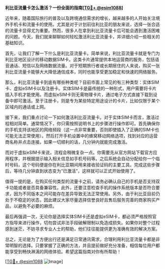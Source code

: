 **利比亚流量卡怎么激活？一份全面的指南[[TG💪+ @esim1088](https://t.me/s/esim1088)]**

近年来，随着国际旅行的普及以及跨境通信需求的增长，越来越多的人开始关注境外手机卡和流量卡的使用。尤其是对于计划前往利比亚的朋友来说，选择一张合适的流量卡显得尤为重要。然而，很多人在拿到利比亚流量卡后可能会遇到激活困难的问题。今天，我们就来聊聊如何轻松激活利比亚流量卡，并详细介绍一些相关的基础知识。

首先，让我们了解一下什么是利比亚流量卡。简单来说，利比亚流量卡就是专门为利比亚地区设计的移动数据SIM卡。这类卡片通常提供本地运营商的服务，包括语音通话、短信以及网络数据流量。对于短期旅行者或长期居住的人来说，购买一张利比亚流量卡能够大大降低通信成本，同时也能享受更加稳定和快速的网络服务。

那么，利比亚流量卡到底有哪些种类呢？目前市面上常见的有三种类型：实体SIM卡、虚拟eSIM卡以及注册卡。实体SIM卡是最传统的一种形式，用户需要将卡片插入手机才能使用。而虚拟eSIM卡则无需物理卡片，通过电子方式直接下载到设备中即可激活。至于注册卡，则是专为某些特定用途设计的卡片，比如仅限于某个区域内的通话或上网。

接下来，我们重点讨论一下如何激活利比亚流量卡。对于实体SIM卡而言，激活过程相对简单。通常情况下，你只需按照说明书上的步骤进行操作即可。首先确保你的手机支持该地区的网络频段（这一点非常重要，否则即使插入了正确的SIM卡也可能无法正常使用）。然后打开手机设置中的蜂窝移动网络选项，找到对应的运营商名称并点击连接。如果一切顺利的话，几分钟内就能完成激活。

而对于虚拟eSIM卡来说，流程会稍微复杂一点。你需要先从官方网站下载官方应用程序，并根据提示输入相关信息如手机号码等。之后系统会自动分配给你一个临时号码，这个号码便是你在利比亚期间用来接收验证码的主要工具。完成这些步骤后，等待几分钟直到状态变为“已激活”，这样就可以正式开始使用了。

值得一提的是，在购买任何类型的流量卡之前，请务必确认自己的手机是否支持双卡功能或者是否具备兼容性。此外，还要注意检查手机的操作系统版本是否符合要求，因为不同版本之间可能存在差异导致无法正常使用。另外，由于利比亚目前仍处于不稳定的状态，因此建议大家尽量选择信誉良好且售后服务完善的商家购买产品，以避免不必要的麻烦。

最后再强调一次，无论你是选择实体SIM卡还是虚拟eSIM卡，都必须严格按照官方指导来进行操作，切勿尝试非法手段破解限制以免造成损失。如果你对整个过程感到迷茫，不妨寻求专业人士的帮助，他们往往能提供更为准确有效的解决方案。

总之，无论是为了方便出行还是满足日常通讯需求，合理利用利比亚流量卡都是非常明智的选择。只要掌握了正确的方法，并且提前做好充分准备，相信每位用户都能享受到畅快淋漓的网络体验。希望这篇指南对你有所帮助！

[[TG💪+ @esim1088](https://t.me/s/esim1088) ![Image](https://i.postimg.cc/4NQfJmqS/Snipaste-2025-05-13-00-14-12.png)]